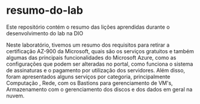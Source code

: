 # resumo-do-lab
Este repositório contém o resumo das lições aprendidas durante o desenvolvimento do lab na DIO


Neste laboratório, tivemos um resumo dos requisitos para retirar a certificação AZ-900 da Microsoft, quais são os serviços gratuitos e também algumas das principais funcionalidades do Microsoft Azure, como as configurações que podem ser alteradas no portal, como funciona o sistema de assinaturas e o pagamento por utilização dos servidores. Além disso, foram apresentados alguns serviços por categoria, principalmente Computação , Rede, com os Bastions para gerenciamento de VM's, Armazenamento com o gerenciamento dos discos e dos dados em geral na nuvem.
